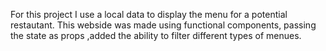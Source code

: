 For this project I use a local data to display the menu for a potential restautant.
This webside was made using functional components, passing the state as props ,added the ability to filter different types of menues.
